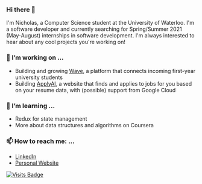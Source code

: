 ### Hi there 👋

<!--
**nicholas-tao/nicholas-tao** is a ✨ _special_ ✨ repository because its `README.md` (this file) appears on your GitHub profile.

Here are some ideas to get you started:

- 🔭 I’m currently working on ...
- 🌱 I’m currently learning ...
- 👯 I’m looking to collaborate on ...
- 🤔 I’m looking for help with ...
- 💬 Ask me about ...
- 📫 How to reach me: ...
- 😄 Pronouns: ...
- ⚡ Fun fact: ...
-->

I'm Nicholas, a Computer Science student at the University of Waterloo. I'm a software developer and currently searching for Spring/Summer 2021 (May-August) internships in software development. I'm always interested to hear about any cool projects you're working on!

### 🔭 I’m working on ...
- Building and growing [Wave](https://wavechat.tech), a platform that connects incoming first-year university students
- Building [ApplyAI](https://apply-ai.online), a website that finds and applies to jobs for you based on your resume data, with (possible) support from Google Cloud

### 🌱 I’m learning ...
- Redux for state management
- More about data structures and algorithms on Coursera

### 📫 How to reach me: ...
- [LinkedIn](https://www.linkedin.com/in/nicholastao/)
- [Personal Website](https://nicholastao.com/)

<!--
<p align="center">
    <a href="https://github.com/nicholas-tao" target="_blank"><img alt="Stats" src="https://github-readme-stats.vercel.app/api?username=nicholas-tao&count_private=true&&show_icons=true&title_color=ffc857&icon_color=8ac926&text_color=daf7dc&bg_color=151515""></a>
     <a href="https://github.com/nicholas-tao" target="_blank"><img alt="Top Langs" src="https://github-readme-stats.vercel.app/api/top-langs/?username=nicholas-tao&&show_icons=true&title_color=ffc857&icon_color=8ac926&text_color=daf7dc&bg_color=151515""/></a>
</p>
-->


<!--
![Nicholas' GitHub Stats](https://github-readme-stats.vercel.app/api?username=nicholas-tao&count_private=true)
[![Top Langs](https://github-readme-stats.vercel.app/api/top-langs/?username=nicholas-tao)](https://github.com/anuraghazra/github-readme-stats)
-->
[![Visits Badge](https://badges.pufler.dev/visits/nicholas-tao/nicholas-tao)](https://badges.pufler.dev)


